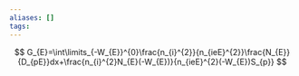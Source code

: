 ```yaml
---
aliases: []
tags:
---
```

$$
G_{E}=\int\limits_{-W_{E}}^{0}\frac{n_{i}^{2}}{n_{ieE}^{2}}\frac{N_{E}}{D_{pE}}dx+\frac{n_{i}^{2}N_{E}(-W_{E})}{n_{ieE}^{2}(-W_{E})S_{p}}
$$